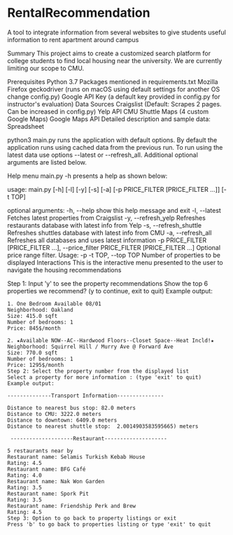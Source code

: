 # RentalRecommendation
A tool to integrate information from several websites to give students useful information to rent apartment around campus

Summary
This project aims to create a customized search platform for college students to find local housing near the university. We are currently limiting our scope to CMU. 

Prerequisites
Python 3.7
Packages mentioned in requirements.txt
Mozilla Firefox
geckodriver (runs on macOS using default settings for another OS change config.py)
Google API Key (a default key provided in config.py for instructor's evaluation)
Data Sources
Craigslist (Default: Scrapes 2 pages. Can be increased in config.py)
Yelp API
CMU Shuttle Maps (4 custom Google Maps)
Google Maps API
Detailed description and sample data: Spreadsheet


python3 main.py runs the application with default options. By default the application runs using cached data from the previous run. To run using the latest data use options --latest or --refresh_all. Additional optional arguments are listed below.

Help menu
main.py -h presents a help as shown below:

usage: main.py [-h] [-l] [-y] [-s] [-a] [-p PRICE_FILTER [PRICE_FILTER ...]]
           [-t TOP]

optional arguments:
  -h, --help            show this help message and exit
  -l, --latest          Fetches latest properties from Craigslist
  -y, --refresh_yelp    Refreshes restaurants database with latest info from
                        Yelp
  -s, --refresh_shuttle
                        Refreshes shuttles database with latest info from CMU
  -a, --refresh_all     Refreshes all databases and uses latest information
  -p PRICE_FILTER [PRICE_FILTER ...], --price_filter PRICE_FILTER [PRICE_FILTER ...]
                        Optional price range filter. Usage: -p <MIN> <MAX>
  -t TOP, --top TOP     Number of properties to be displayed
Interactions
This is the interactive menu presented to the user to navigate the housing recommendations

Step 1: Input 'y' to see the property recommendations
Show the top 6 properties we recommend? (y to continue, exit to quit)
Example output:
```
1. One Bedroom Available 08/01  
Neighborhood: Oakland
Size: 415.0 sqft
Number of bedrooms: 1
Price: 845$/month

2. ★Available NOW--AC--Hardwood Floors--Closet Space--Heat Incld!★  
Neighborhood: Squirrel Hill / Murry Ave @ Forward Ave
Size: 770.0 sqft
Number of bedrooms: 1
Price: 1295$/month
Step 2: Select the property number from the displayed list
Select a property for more information : (type 'exit' to quit)
Example output:

--------------Transport Information---------------

Distance to nearest bus stop: 82.0 meters
Distance to CMU: 3222.0 meters
Distance to downtown: 6409.0 meters
Distance to nearest shuttle stop:  2.0014903583595665) meters

 --------------------Restaurant--------------------

5 restaurants near by
Restaurant name: Selamis Turkish Kebab House
Rating: 4.5
Restaurant name: BFG Café
Rating: 4.0
Restaurant name: Nak Won Garden
Rating: 3.5
Restaurant name: Spork Pit
Rating: 3.5
Restaurant name: Friendship Perk and Brew
Rating: 4.5
Step 3: Option to go back to property listings or exit
Press 'b' to go back to properties listing or type 'exit' to quit
```
